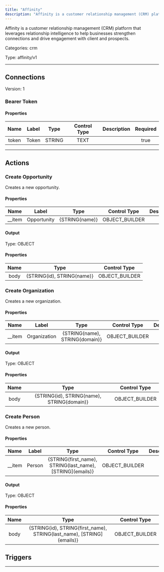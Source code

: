 ```yaml
---
title: "Affinity"
description: "Affinity is a customer relationship management (CRM) platform that leverages relationship intelligence to help businesses strengthen connections and drive engagement with client and prospects."
---
```


Affinity is a customer relationship management (CRM) platform that leverages relationship intelligence to help businesses strengthen connections and drive engagement with client and prospects.


Categories: crm


Type: affinity/v1

<hr />



## Connections

Version: 1


### Bearer Token

#### Properties

|      Name       |      Label     |     Type     |     Control Type     |     Description     |     Required        |
|:--------------:|:--------------:|:------------:|:--------------------:|:-------------------:|:-------------------:|
| token | Token | STRING | TEXT  |  | true  |





<hr />



## Actions


### Create Opportunity
Creates a new opportunity.

#### Properties

|      Name       |      Label     |     Type     |     Control Type     |     Description     |     Required        |
|:--------------:|:--------------:|:------------:|:--------------------:|:-------------------:|:-------------------:|
| __item | Opportunity | {STRING\(name)} | OBJECT_BUILDER  |  | null  |


#### Output



Type: OBJECT


#### Properties

|     Name     |     Type     |     Control Type     |
|:------------:|:------------:|:--------------------:|
| body | {STRING\(id), STRING\(name)} | OBJECT_BUILDER  |






### Create Organization
Creates a new organization.

#### Properties

|      Name       |      Label     |     Type     |     Control Type     |     Description     |     Required        |
|:--------------:|:--------------:|:------------:|:--------------------:|:-------------------:|:-------------------:|
| __item | Organization | {STRING\(name), STRING\(domain)} | OBJECT_BUILDER  |  | null  |


#### Output



Type: OBJECT


#### Properties

|     Name     |     Type     |     Control Type     |
|:------------:|:------------:|:--------------------:|
| body | {STRING\(id), STRING\(name), STRING\(domain)} | OBJECT_BUILDER  |






### Create Person
Creates a new person.

#### Properties

|      Name       |      Label     |     Type     |     Control Type     |     Description     |     Required        |
|:--------------:|:--------------:|:------------:|:--------------------:|:-------------------:|:-------------------:|
| __item | Person | {STRING\(first_name), STRING\(last_name), [STRING]\(emails)} | OBJECT_BUILDER  |  | null  |


#### Output



Type: OBJECT


#### Properties

|     Name     |     Type     |     Control Type     |
|:------------:|:------------:|:--------------------:|
| body | {STRING\(id), STRING\(first_name), STRING\(last_name), [STRING]\(emails)} | OBJECT_BUILDER  |








## Triggers



<hr />

